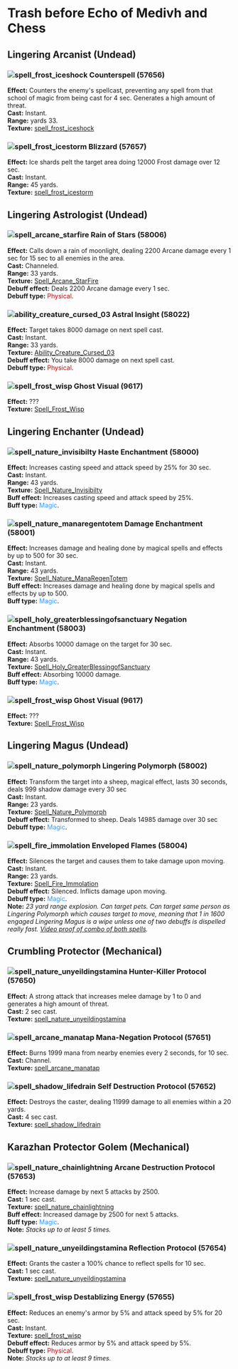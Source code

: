 # Trash before Echo of Medivh and Chess


## Lingering Arcanist (Undead)


### ![spell_frost_iceshock] Counterspell (57656)
**Effect:** Counters the enemy's spellcast, preventing any spell from that school of magic from being cast for 4 sec. Generates a high amount of threat.<br>
**Cast:** Instant.<br>
**Range:** yards 33.<br>
**Texture:** <a href="https://wow.zamimg.com/images/wow/icons/large/spell_frost_iceshock.jpg">spell_frost_iceshock</a><br>

[spell_frost_iceshock]: https://wow.zamimg.com/images/wow/icons/small/spell_frost_iceshock.jpg


### ![spell_frost_icestorm] Blizzard (57657)
**Effect:** Ice shards pelt the target area doing 12000 Frost damage over 12 sec.<br>
**Cast:** Instant.<br>
**Range:** 45 yards.<br>
**Texture:** <a href="https://wow.zamimg.com/images/wow/icons/large/spell_frost_icestorm.jpg">spell_frost_icestorm</a><br>

[spell_frost_icestorm]: https://wow.zamimg.com/images/wow/icons/small/spell_frost_icestorm.jpg



## Lingering Astrologist (Undead)


### ![spell_arcane_starfire] Rain of Stars (58006)
**Effect:** Calls down a rain of moonlight, dealing 2200 Arcane damage every 1 sec for 15 sec to all enemies in the area.<br>
**Cast:** Channeled.<br>
**Range:** 33 yards.<br>
**Texture:** <a href="https://wow.zamimg.com/images/wow/icons/large/spell_arcane_starfire.jpg">Spell_Arcane_StarFire</a><br>
**Debuff effect:** Deals 2200 Arcane damage every 1 sec.<br>
**Debuff type:** <span style="color:#C80000">Physical</span>.<br>

[spell_arcane_starfire]: https://wow.zamimg.com/images/wow/icons/small/spell_arcane_starfire.jpg


### ![ability_creature_cursed_03] Astral Insight (58022)
**Effect:** Target takes 8000 damage on next spell cast.<br>
**Cast:** Instant.<br>
**Range:** 33 yards.<br>
**Texture:** <a href="https://wow.zamimg.com/images/wow/icons/large/ability_creature_cursed_03.jpg">Ability_Creature_Cursed_03</a><br>
**Debuff effect:** You take 8000 damage on next spell cast.<br>
**Debuff type:** <span style="color:#C80000">Physical</span>.<br>

[ability_creature_cursed_03]: https://wow.zamimg.com/images/wow/icons/small/ability_creature_cursed_03.jpg


### ![spell_frost_wisp] Ghost Visual (9617)
**Effect:** ???<br>
**Texture:** <a href="https://wow.zamimg.com/images/wow/icons/large/spell_frost_wisp.jpg">Spell_Frost_Wisp</a><br>

[spell_frost_wisp]: https://wow.zamimg.com/images/wow/icons/small/spell_frost_wisp.jpg



## Lingering Enchanter (Undead)


### ![spell_nature_invisibilty] Haste Enchantment (58000)
**Effect:** Increases casting speed and attack speed by 25% for 30 sec.<br>
**Cast:** Instant.<br>
**Range:** 43 yards.<br>
**Texture:** <a href="https://wow.zamimg.com/images/wow/icons/large/spell_nature_invisibilty.jpg">Spell_Nature_Invisibilty</a><br>
**Buff effect:** Increases casting speed and attack speed by 25%.<br>
**Buff type:** <span style="color:#3296FF">Magic</span>.<br>

[spell_nature_invisibilty]: https://wow.zamimg.com/images/wow/icons/small/spell_nature_invisibilty.jpg


### ![spell_nature_manaregentotem] Damage Enchantment (58001)
**Effect:** Increases damage and healing done by magical spells and effects by up to 500 for 30 sec.<br>
**Cast:** Instant.<br>
**Range:** 43 yards.<br>
**Texture:** <a href="https://wow.zamimg.com/images/wow/icons/large/spell_nature_manaregentotem.jpg">Spell_Nature_ManaRegenTotem</a><br>
**Buff effect:** Increases damage and healing done by magical spells and effects by up to 500.<br>
**Buff type:** <span style="color:#3296FF">Magic</span>.<br>

[spell_nature_manaregentotem]: https://wow.zamimg.com/images/wow/icons/small/spell_nature_manaregentotem.jpg


### ![spell_holy_greaterblessingofsanctuary] Negation Enchantment (58003)
**Effect:** Absorbs 10000 damage on the target for 30 sec.<br>
**Cast:** Instant.<br>
**Range:** 43 yards.<br>
**Texture:** <a href="https://wow.zamimg.com/images/wow/icons/large/spell_holy_greaterblessingofsanctuary.jpg">Spell_Holy_GreaterBlessingofSanctuary</a><br>
**Buff effect:** Absorbing 10000 damage.<br>
**Buff type:** <span style="color:#3296FF">Magic</span>.<br>

[spell_holy_greaterblessingofsanctuary]: https://wow.zamimg.com/images/wow/icons/small/spell_holy_greaterblessingofsanctuary.jpg


### ![spell_frost_wisp] Ghost Visual (9617)
**Effect:** ???<br>
**Texture:** <a href="https://wow.zamimg.com/images/wow/icons/large/spell_frost_wisp.jpg">Spell_Frost_Wisp</a><br>

[spell_frost_wisp]: https://wow.zamimg.com/images/wow/icons/small/spell_frost_wisp.jpg



## Lingering Magus (Undead)


### ![spell_nature_polymorph] Lingering Polymorph (58002)
**Effect:** Transform the target into a sheep, magical effect, lasts 30 seconds, deals  999 shadow damage every 30 sec<br>
**Cast:** Instant.<br>
**Range:** 23 yards.<br>
**Texture:** <a href="https://wow.zamimg.com/images/wow/icons/large/spell_nature_polymorph.jpg">Spell_Nature_Polymorph</a><br>
**Debuff effect:** Transformed to sheep. Deals 14985 damage over 30 sec<br>
**Debuff type:** <span style="color:#3296FF">Magic</span>.<br>

[spell_nature_polymorph]: https://wow.zamimg.com/images/wow/icons/small/spell_nature_polymorph.jpg


### ![spell_fire_immolation] Enveloped Flames (58004)
**Effect:** Silences the target and causes them to take damage upon moving.<br>
**Cast:** Instant.<br>
**Range:** 23 yards.<br>
**Texture:** <a href="https://wow.zamimg.com/images/wow/icons/large/spell_fire_immolation.jpg">Spell_Fire_Immolation</a><br>
**Debuff effect:** Silenced. Inflicts damage upon moving.<br>
**Debuff type:** <span style="color:#3296FF">Magic</span>.<br>
**Note:** *23 yard range explosion. Can target pets. Can target same person as Lingering Polymorph which causes target to move, meaning that 1 in 1600 engaged Lingering Magus is a wipe unless one of two debuffs is dispelled really fast. <a href="https://www.youtube.com/watch?v=p50OitmdQps&t=5803s">Video proof of combo of both spells</a>.*<br>

[spell_fire_immolation]: https://wow.zamimg.com/images/wow/icons/small/spell_fire_immolation.jpg



## Crumbling Protector (Mechanical)


### ![spell_nature_unyeildingstamina] Hunter-Killer Protocol (57650)
**Effect:** A strong attack that increases melee damage by 1 to 0 and generates a high amount of threat.<br/>
**Cast:** 2 sec cast.<br/>
**Texture:** <a href="https://wow.zamimg.com/images/wow/icons/large/spell_nature_unyeildingstamina.jpg">spell_nature_unyeildingstamina</a>

[spell_nature_unyeildingstamina]: https://wow.zamimg.com/images/wow/icons/small/spell_nature_unyeildingstamina.jpg


### ![spell_arcane_manatap] Mana-Negation Protocol (57651)
**Effect:** Burns 1999 mana from nearby enemies every 2 seconds, for 10 sec.<br/>
**Cast:** Channel.<br/>
**Texture:** <a href="https://wow.zamimg.com/images/wow/icons/large/spell_arcane_manatap.jpg">spell_arcane_manatap</a>

[spell_arcane_manatap]: https://wow.zamimg.com/images/wow/icons/small/spell_arcane_manatap.jpg


### ![spell_shadow_lifedrain] Self Destruction Protocol (57652)
**Effect:** Destroys the caster, dealing 11999 damage to all enemies within a 20 yards.<br/>
**Cast:** 4 sec cast.<br/>
**Texture:** <a href="https://wow.zamimg.com/images/wow/icons/large/spell_shadow_lifedrain.jpg">spell_shadow_lifedrain</a>

[spell_shadow_lifedrain]: https://wow.zamimg.com/images/wow/icons/small/spell_shadow_lifedrain.jpg



## Karazhan Protector Golem (Mechanical)


### ![spell_nature_chainlightning] Arcane Destruction Protocol (57653)
**Effect:** Increase damage by next 5 attacks by 2500.<br/>
**Cast:** 1 sec cast.<br/>
**Texture:** <a href="https://wow.zamimg.com/images/wow/icons/large/spell_nature_chainlightning.jpg">spell_nature_chainlightning</a><br>
**Buff effect:** Increased damage by 2500 for next 5 attacks.<br>
**Buff type:** <span style="color:#3296FF">Magic</span>.<br>
**Note:** *Stacks up to at least 5 times.*<br/>

[spell_nature_chainlightning]: https://wow.zamimg.com/images/wow/icons/small/spell_nature_chainlightning.jpg


### ![spell_nature_unyeildingstamina] Reflection Protocol (57654)
**Effect:** Grants the caster a 100% chance to reflect spells for 10 sec.<br/>
**Cast:** 1 sec cast.<br/>
**Texture:** <a href="https://wow.zamimg.com/images/wow/icons/large/spell_nature_unyeildingstamina.jpg">spell_nature_unyeildingstamina</a>

[spell_nature_unyeildingstamina]: https://wow.zamimg.com/images/wow/icons/small/spell_nature_unyeildingstamina.jpg


### ![spell_frost_wisp] Destablizing Energy (57655)
**Effect:** Reduces an enemy's armor by 5% and attack speed by 5% for 20 sec.<br/>
**Cast:** Instant.<br/>
**Texture:** <a href="https://wow.zamimg.com/images/wow/icons/large/spell_frost_wisp.jpg">spell_frost_wisp</a><br>
**Debuff effect:** Reduces armor by 5% and attack speed by 5%.<br>
**Debuff type:** <span style="color:#C80000">Physical</span>.<br/>
**Note:** *Stacks up to at least 9 times.*<br/>

[spell_frost_wisp]: https://wow.zamimg.com/images/wow/icons/small/spell_frost_wisp.jpg







